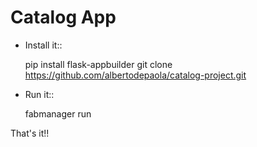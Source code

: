 # Catalog App

- Install it::

	pip install flask-appbuilder
	git clone https://github.com/albertodepaola/catalog-project.git

- Run it::

	fabmanager run


That's it!!

